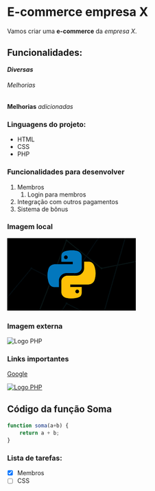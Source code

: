 # E-commerce empresa X

Vamos criar uma **e-commerce** da *empresa X*.

## Funcionalidades:

_**Diversas**_

###### Melhorias

__Melhorias__ _adicionadas_

### Linguagens do projeto:

* HTML
* CSS
* PHP

### Funcionalidades para desenvolver

1. Membros
    1. Login para membros
2. Integração com outros pagamentos
3. Sistema de bônus

### Imagem local

![Logo do python](img/python.png)

### Imagem externa

![Logo PHP](https://upload.wikimedia.org/wikipedia/commons/thumb/2/27/PHP-logo.svg/711px-PHP-logo.svg.png)

### Links importantes

[Google](https://www.google.com/)

[![Logo PHP](https://upload.wikimedia.org/wikipedia/commons/thumb/2/27/PHP-logo.svg/711px-PHP-logo.svg.png)](https://www.google.com/)

## Código da função Soma

```Javascript
function soma(a+b) {
    return a + b;
}
```

### Lista de tarefas:

- [x] Membros
- [ ] CSS
